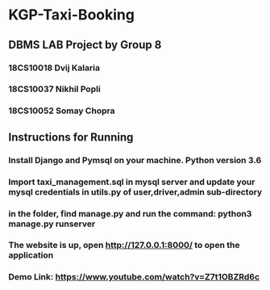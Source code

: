 # KGP-Taxi-Booking

## DBMS LAB Project by Group 8
### 18CS10018 Dvij Kalaria
### 18CS10037 Nikhil Popli
### 18CS10052 Somay Chopra

## Instructions for Running
### Install Django and Pymsql on your machine. Python version 3.6
### Import taxi_management.sql in mysql server and update your mysql credentials in utils.py of user,driver,admin sub-directory
### in the folder, find manage.py and run the command:  python3 manage.py runserver
### The website is up, open http://127.0.0.1:8000/ to open the application
### Demo Link: https://www.youtube.com/watch?v=Z7t1OBZRd6c
